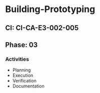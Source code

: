 # Building-Prototyping

## CI: CI-CA-E3-002-005
## Phase: 03

### Activities
- Planning
- Execution
- Verification
- Documentation
